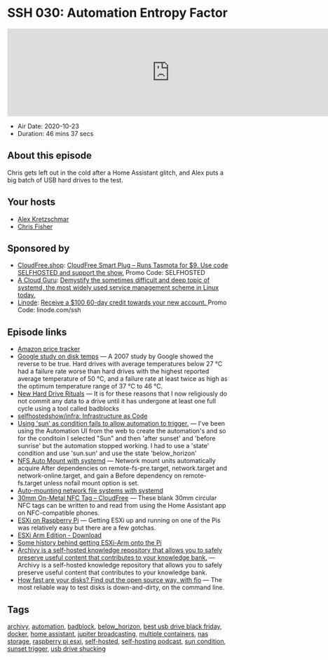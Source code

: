 # SSH 030: Automation Entropy Factor

<iframe src="https://player.fireside.fm/v2/dUlrHQih+KIq7N1it?theme=dark" width="740" height="200" frameborder="0" scrolling="no"></iframe>

* Air Date: 2020-10-23
* Duration: 46 mins 37 secs

## About this episode

Chris gets left out in the cold after a Home Assistant glitch, and Alex puts a big batch of USB hard drives to the test.

## Your hosts
* [Alex Kretzschmar](https://selfhosted.show/hosts/alexktz)
* [Chris Fisher](https://selfhosted.show/hosts/chrislas)

## Sponsored by

  * [CloudFree.shop](https://cloudfree.shop/): [CloudFree Smart Plug – Runs Tasmota for $9. Use code SELFHOSTED and support the show.](https://cloudfree.shop/) Promo Code: SELFHOSTED
  * [A Cloud Guru](https://acloud.guru/learn/023b7235-ba2d-41a8-9273-9c955c47715a/?utm_source=jupiter&utm_medium=cpc): [Demystify the sometimes difficult and deep topic of systemd, the most widely used service management scheme in Linux today.](https://acloud.guru/learn/023b7235-ba2d-41a8-9273-9c955c47715a/?utm_source=jupiter&utm_medium=cpc)
  * [Linode](https://linode.com/ssh): [Receive a $100 60-day credit towards your new account. ](https://linode.com/ssh) Promo Code: linode.com/ssh



## Episode links

  * [Amazon price tracker](https://camelcamelcamel.com/ "Amazon price tracker")
  * [Google study on disk temps](https://static.googleusercontent.com/media/research.google.com/en//archive/disk_failures.pdf "Google study on disk temps") — A 2007 study by Google showed the reverse to be true. Hard drives with average temperatures below 27 °C had a failure rate worse than hard drives with the highest reported average temperature of 50 °C, and a failure rate at least twice as high as the optimum temperature range of 37 °C to 46 °C.
  * [New Hard Drive Rituals](https://blog.ktz.me/new-hard-drive-rituals/ "New Hard Drive Rituals") — It is for these reasons that I now religiously do not commit any data to a drive until it has undergone at least one full cycle using a tool called badblocks
  * [selfhostedshow/infra: Infrastructure as Code](https://github.com/selfhostedshow/infra "selfhostedshow/infra: Infrastructure as Code")
  * [Using 'sun' as condition fails to allow automation to trigger.](https://www.reddit.com/r/homeassistant/comments/8f80fo/using_sun_as_condition_fails_to_allow_automation/ "Using 'sun' as condition fails to allow automation to trigger.") — I've been using the Automation UI from the web to create the automation's and so for the conditoin I selected "Sun" and then 'after sunset' and 'before sunrise' but the automation stopped working. I had to use a 'state' condition and use 'sun.sun' and use the state 'below_horizon'
  * [NFS Auto Mount with systemd](https://wiki.archlinux.org/index.php/NFS#Mount_using_/etc/fstab_with_systemd "NFS Auto Mount with systemd") — Network mount units automatically acquire After dependencies on remote-fs-pre.target, network.target and network-online.target, and gain a Before dependency on remote-fs.target unless nofail mount option is set.
  * [Auto-mounting network file systems with systemd](https://blog.agchapman.com/auto-mounting-network-file-systems-with-systemd/ "Auto-mounting network file systems with systemd")
  * [30mm On-Metal NFC Tag – CloudFree](https://cloudfree.shop/product/30mm-on-metal-nfc-tag/ "30mm On-Metal NFC Tag – CloudFree") — These blank 30mm circular NFC tags can be written to and read from using the Home Assistant app on NFC-compatible phones.
  * [ESXi on Raspberry Pi](https://www.architecting.it/blog/esxi-on-raspberry-pi/ "ESXi on Raspberry Pi") — Getting ESXi up and running on one of the Pis was relatively easy but there are a few gotchas.
  * [ESXi Arm Edition - Download](https://flings.vmware.com/esxi-arm-edition "ESXi Arm Edition - Download")
  * [Some history behind getting ESXi-Arm onto the Pi](https://blogs.vmware.com/arm/2020/10/17/some-history-behind-getting-esxi-arm-onto-the-pi/ "Some history behind getting ESXi-Arm onto the Pi")
  * [Archivy is a self-hosted knowledge repository that allows you to safely preserve useful content that contributes to your knowledge bank.](https://github.com/Uzay-G/archivy "Archivy is a self-hosted knowledge repository that allows you to safely preserve useful content that contributes to your knowledge bank.") — Archivy is a self-hosted knowledge repository that allows you to safely preserve useful content that contributes to your knowledge bank.
  * [How fast are your disks? Find out the open source way, with fio](https://arstechnica.com/gadgets/2020/02/how-fast-are-your-disks-find-out-the-open-source-way-with-fio/ "How fast are your disks? Find out the open source way, with fio") — The most reliable way to test disks is down-and-dirty, on the command line. 



## Tags

[archivy](https://selfhosted.show/tags/archivy), [automation](https://selfhosted.show/tags/automation), [badblock](https://selfhosted.show/tags/badblock), [below_horizon](https://selfhosted.show/tags/below_horizon), [best usb drive black friday](https://selfhosted.show/tags/best%20usb%20drive%20black%20friday), [docker](https://selfhosted.show/tags/docker), [home assistant](https://selfhosted.show/tags/home%20assistant), [jupiter broadcasting](https://selfhosted.show/tags/jupiter%20broadcasting), [multiple containers](https://selfhosted.show/tags/multiple%20containers), [nas storage](https://selfhosted.show/tags/nas%20storage), [raspberry pi esxi](https://selfhosted.show/tags/raspberry%20pi%20esxi), [self-hosted](https://selfhosted.show/tags/self-hosted), [self-hosting podcast](https://selfhosted.show/tags/self-hosting%20podcast), [sun condition](https://selfhosted.show/tags/sun%20condition), [sunset trigger](https://selfhosted.show/tags/sunset%20trigger), [usb drive shucking](https://selfhosted.show/tags/usb%20drive%20shucking)